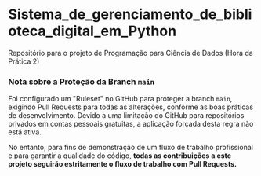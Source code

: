 # Sistema_de_gerenciamento_de_biblioteca_digital_em_Python
Repositório para o projeto de Programação para Ciência de Dados (Hora da Prática 2)

### **Nota sobre a Proteção da Branch `main`**

Foi configurado um "Ruleset" no GitHub para proteger a branch `main`, exigindo Pull Requests para todas as alterações, conforme as boas práticas de desenvolvimento. Devido a uma limitação do GitHub para repositórios privados em contas pessoais gratuitas, a aplicação forçada desta regra não está ativa.

No entanto, para fins de demonstração de um fluxo de trabalho profissional e para garantir a qualidade do código, **todas as contribuições a este projeto seguirão estritamente o fluxo de trabalho com Pull Requests.**